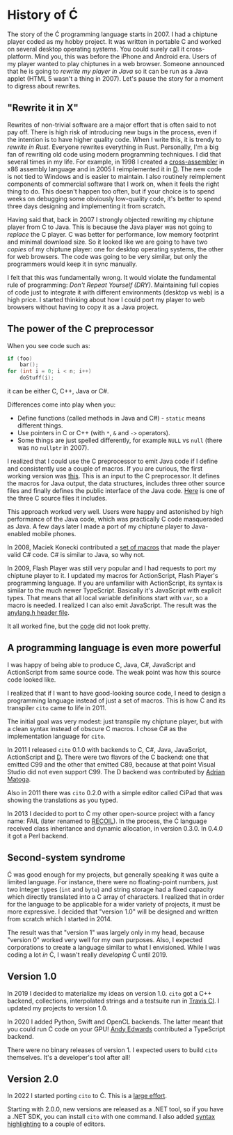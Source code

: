 ﻿# History of Ć

The story of the Ć programming language starts in 2007.
I had a chiptune player coded as my hobby project.
It was written in portable C and worked on several desktop operating systems.
You could surely call it cross-platform. Mind you, this was before the iPhone and Android era.
Users of my player wanted to play chiptunes in a web browser.
Someone announced that he is going to _rewrite my player in Java_
so it can be run as a Java applet (HTML 5 wasn't a thing in 2007).
Let's pause the story for a moment to digress about rewrites.

## "Rewrite it in X"

Rewrites of non-trivial software are a major effort that is often said to not pay off.
There is high risk of introducing new bugs in the process,
even if the intention is to have higher quality code.
When I write this, it is trendy to _rewrite in Rust_. Everyone rewrites everything in Rust.
Personally, I'm a big fan of rewriting old code using modern programming techniques.
I did that several times in my life.
For example, in 1998 I created a [cross-assembler](https://github.com/pfusik/xasm)
in x86 assembly language and in 2005 I reimplemented it in [D](https://dlang.org).
The new code is not tied to Windows and is easier to maintain.
I also routinely reimplement components of commercial software that I work on,
when it feels the right thing to do. This doesn't happen too often, but if your choice
is to spend weeks on debugging some obviously low-quality code, it's better to spend
three days designing and implementing it from scratch.

Having said that, back in 2007 I strongly objected rewriting my chiptune player from C to Java.
This is because the Java player was not going to _replace_ the C player.
C was better for performance, low memory footprint and minimal download size.
So it looked like we are going to have two _copies_ of my chiptune player:
one for desktop operating systems, the other for web browsers.
The code was going to be very similar, but only the programmers would keep it in sync manually.

I felt that this was fundamentally wrong. It would violate the fundamental rule of programming:
_Don't Repeat Yourself (DRY)_. Maintaining full copies of code just to integrate it
with different environments (desktop vs web) is a high price.
I started thinking about how I could port my player to web browsers without having to copy it
as a Java project.

## The power of the C preprocessor

When you see code such as:

```c
if (foo)
    bar();
for (int i = 0; i < n; i++)
    doStuff(i);
```

it can be either C, C++, Java or C#.

Differences come into play when you:

- Define functions (called methods in Java and C#) - `static` means different things.
- Use pointers in C or C++ (with `*`, `&` and `->` operators).
- Some things are just spelled differently, for example `NULL` vs `null`
  (there was no `nullptr` in 2007).

I realized that I could use the C preprocessor to emit Java code if I define and consistently
use a couple of macros. If you are curious, the first working version was
[this](https://sourceforge.net/p/asap/code/ci/1339af683b60c0da54a5084673bb167e53679750/tree/java/ASAP.ppjava).
This is an input to the C preprocessor. It defines the macros for Java output,
the data structures, includes three other source files and finally defines
the public interface of the Java code.
[Here](https://sourceforge.net/p/asap/code/ci/1339af683b60c0da54a5084673bb167e53679750/tree/apokeysnd.c)
is one of the three C source files it includes.

This approach worked very well. Users were happy and astonished by high performance of the Java code,
which was practically C code masqueraded as Java.
A few days later I made a port of my chiptune player to Java-enabled mobile phones.

In 2008, Maciek Konecki contributed a
[set of macros](https://sourceforge.net/p/asap/code/ci/8c9e4db0b8d200072a66a5758b9bffa2bb5df61b/tree/csharp/ASAP.ppcs)
that made the player valid C# code. C# is similar to Java, so why not.

In 2009, Flash Player was still very popular and I had requests to port my chiptune player to it.
I updated my macros for ActionScript, Flash Player's programming language.
If you are unfamiliar with ActionScript, its syntax is similar to the much newer TypeScript.
Basically it's JavaScript with explicit types.
That means that all local variable definitions start with `var`, so a macro is needed.
I realized I can also emit JavaScript. The result was the
[anylang.h header file](https://sourceforge.net/p/asap/code/ci/3c2e92f7323ac3154267ab0e9460d7b35a8e7aaf/tree/anylang.h).

It all worked fine, but the
[code](https://sourceforge.net/p/asap/code/ci/3c2e92f7323ac3154267ab0e9460d7b35a8e7aaf/tree/apokeysnd.c)
did not look pretty.

## A programming language is even more powerful

I was happy of being able to produce C, Java, C#, JavaScript and ActionScript from same source code.
The weak point was how this source code looked like.

I realized that if I want to have good-looking source code, I need to design a programming language
instead of just a set of macros. This is how Ć and its transpiler `cito` came to life in 2011.

The initial goal was very modest: just transpile my chiptune player, but with a clean syntax
instead of obscure C macros. I chose C# as the implementation language for `cito`.

In 2011 I released `cito` 0.1.0 with backends to C, C#, Java, JavaScript, ActionScript
and [D](https://dlang.org).
There were two flavors of the C backend: one that emitted C99 and the other that emitted C89,
because at that point Visual Studio did not even support C99.
The D backend was contributed by [Adrian Matoga](https://github.com/epi).

Also in 2011 there was `cito` 0.2.0 with a simple editor called CiPad that was showing
the translations as you typed.

In 2013 I decided to port to Ć my other open-source project with a fancy name: FAIL
(later renamed to [RECOIL](https://recoil.sourceforge.net)).
In the process, the Ć language received class inheritance and dynamic allocation,
in version 0.3.0.
In 0.4.0 it got a Perl backend.

## Second-system syndrome

Ć was good enough for my projects, but generally speaking it was quite a limited language.
For instance, there were no floating-point numbers, just two integer types (`int` and `byte`)
and string storage had a fixed capacity which directly translated into a C array of characters.
I realized that in order for the language to be applicable for a wider variety of projects,
it must be more expressive.
I decided that "version 1.0" will be designed and written from scratch which I started in 2014.

The result was that "version 1" was largely only in my head, because "version 0" worked very well
for my own purposes. Also, I expected corporations to create a language similar to what I envisioned.
While I was coding a lot _in_ Ć, I wasn't really _developing_ Ć until 2019.

## Version 1.0

In 2019 I decided to materialize my ideas on version 1.0. `cito` got a C++ backend, collections,
interpolated strings and a testsuite run in [Travis CI](https://www.travis-ci.com).
I updated my projects to version 1.0.

In 2020 I added Python, Swift and OpenCL backends.
The latter meant that you could run Ć code on your GPU!
[Andy Edwards](https://github.com/jedwards1211) contributed a TypeScript backend.

There were no binary releases of version 1.
I expected users to build `cito` themselves. It's a developer's tool after all!

## Version 2.0

In 2022 I started porting `cito` to Ć. This is a [large effort](https://github.com/pfusik/cito/issues/48).

Starting with 2.0.0, new versions are released as a .NET tool, so if you have a .NET SDK,
you can install `cito` with one command.
I also added [syntax highlighting](editors.md) to a couple of editors.

